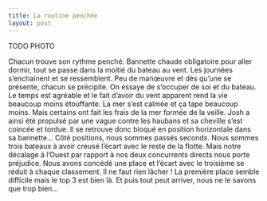 ```yaml
---
title: La routine penchée
layout: post
---
```


TODO PHOTO

Chacun trouve son rythme penché. Bannette chaude obligatoire pour aller dormir, tout se passe dans la moitié du bateau au vent. Les journées s’enchainent et se ressemblent. Peu de manœuvre et dès qu’une se présente, chacun se précipite. On essaye de s’occuper de soi et du bateau. Le temps est agréable et le fait d’avoir du vent apparent rend la vie beaucoup moins étouffante. La mer s’est calmée et ça tape beaucoup moins. Mais certains ont fait les frais de la mer formée de la veille. Josh a ainsi été propulsé par une vague contre les haubans et sa cheville s’est coincée et tordue. Il se retrouve donc bloqué en position horizontale dans sa bannette…
Côté positions, nous sommes passés seconds. Nous sommes trois bateaux à avoir creusé l’écart avec le reste de la flotte. Mais notre décalage à l’Ouest par rapport à nos deux concurrents directs nous porte préjudice. Nous avons concédé une place et l’écart avec le troisième se réduit à chaque classement. Il ne faut rien lâcher ! La première place semble difficile mais le top 3 est bien là. Et puis tout peut arriver, nous ne le savons que trop bien…
